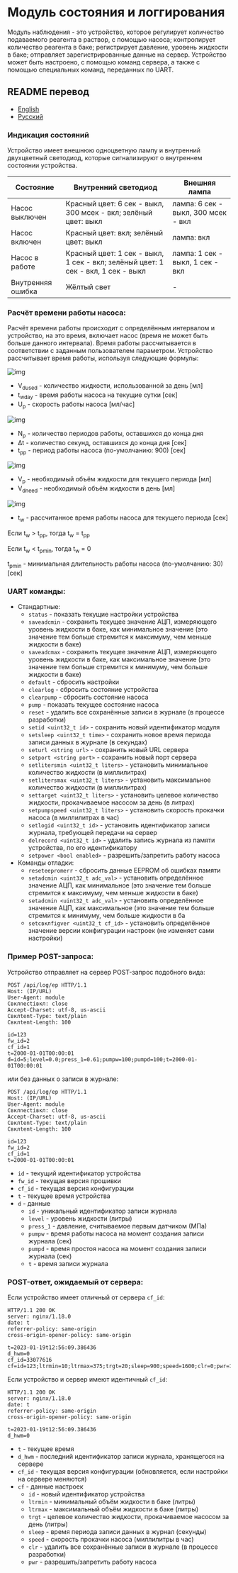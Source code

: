 # Модуль состояния и логгирования

Модуль наблюдения - это устройство, которое регулирует количество подаваемого реагента в раствор, с помощью насоса; контролирует количество реагента в баке; регистрирует давление, уровень жидкости в баке; отправляет зарегистрированные данные на сервер.
Устройство может быть настроено, с помощью команд сервера, а также с помощью специальных команд, переданных по UART.

## README перевод
- [English](README.md)
- [Русский](README.ru.md)

### Индикация состояний

Устройство имеет внешнюю одноцветную лампу и внутренний двухцветный светодиод, которые сигнализируют о внутреннем состоянии устройства.

| Состояние | Внутренний светодиод | Внешняя лампа |
| --- | --- | --|
| Насос выключен | Красный цвет: 6 сек - выкл, 300 мсек - вкл; зелёный цвет: выкл | лампа: 6 сек - выкл, 300 мсек - вкл |
| Насос включен | Красный цвет: вкл; зелёный цвет: выкл | лампа: вкл |
| Насос в работе | Красный цвет: 1 сек - выкл, 1 сек - вкл; зелёный цвет: 1 сек - вкл, 1 сек - выкл | лампа: 1 сек - выкл, 1 сек - вкл |
| Внутренняя ошибка | Жёлтый свет | - |

### Расчёт времени работы насоса:

Расчёт времени работы происходит с определённым интервалом и устройство, на это время, включает насос (время не может быть больше данного интервала).
Время работы рассчитывается в соответствии с заданным пользователем параметром.
Устройство рассчитывает время работы, используя следующие формулы:

![img](https://github.com/DrDeLaBill/monitoring_module/assets/40359652/799f6bd4-4b38-43ea-82ec-da083f9f2810)
- V<sub>dused</sub>  - количество жидкости, использованной за день [мл]
- t<sub>wday</sub> - время работы насоса на текущие сутки [сек]
- U<sub>p</sub> - скорость работы насоса [мл/час]

![img](https://github.com/DrDeLaBill/monitoring_module/assets/40359652/affad669-8753-4d57-8f92-6ef8b3f1e6ae)
- N<sub>p</sub> - количество периодов работы, оставшихся до конца дня
- Δt - количество секунд, оставшихся до конца дня [сек]
- t<sub>pp</sub> - период работы насоса (по-умолчанию: 900) [сек]

![img](https://github.com/DrDeLaBill/monitoring_module/assets/40359652/ad8cc8b8-e089-4def-940a-c5bdc2c2a946)
- V<sub>p</sub> - необходимый объём жидкости для текущего периода [мл]
- V<sub>dneed</sub> - необходимый объём жидкости в день [мл]

![img](https://github.com/DrDeLaBill/monitoring_module/assets/40359652/1188ced4-4314-4b3c-af24-26b66a4621fa)
- t<sub>w</sub> - рассчитанное время работы насоса для текущего периода [сек]


Если t<sub>w</sub> > t<sub>pp</sub>, тогда t<sub>w</sub> = t<sub>pp</sub>
  
Если t<sub>w</sub> < t<sub>pmin</sub>, тогда t<sub>w</sub> = 0
  
t<sub>pmin</sub> - минимальная длительность работы насоса (по-умолчанию: 30) [сек]


### UART команды:

- Стандартные:
    - ```status``` - показать текущие настройки устройства
    - ```saveadcmin``` - сохранить текущее значение АЦП, измеряющего уровень жидкости в баке, как минимальное значение (это значение тем больше стремится к максимуму, чем меньше жидкости в баке)
    - ```saveadcmax``` - сохранить текущее значение АЦП, измеряющего уровень жидкости в баке, как максимальное значение (это значение тем больше стремится к минимуму, чем больше жидкости в баке)
    - ```default``` - сбросить настройки
    - ```clearlog``` - сбросить состояние устройства
    - ```clearpump``` - сбросить состояние насоса
    - ```pump``` - показать текущее состояние насоса
    - ```reset``` - удалить все сохранённые записи в журнале (в процессе разработки)
    - ```setid <uint32_t id>``` - сохранить новый идентификатор модуля
    - ```setsleep <uint32_t time>``` - сохранить новое время периода записи данных в журнале (в секундах)
    - ```seturl <string url>``` - сохранить новый URL сервера
    - ```setport <string port>``` - сохранить новый порт сервера
    - ```setlitersmin <uint32_t liters>``` - установить минимальное количество жидкости (в миллилитрах)
    - ```setlitersmax <uint32_t liters>``` - установить максимальное количество жидкости (в миллилитрах)
    - ```settarget <uint32_t liters>``` - установить целевое количество жидкости, прокачиваемое насосом за день (в литрах)
    - ```setpumpspeed <uint32_t liters>``` - установить скорость прокачки насоса (в миллилитрах в час)
    - ```setlogid <uint32_t id>``` - установить идентификатор записи журнала, требующей передачи на сервер
    - ```delrecord <uint32_t id>``` - удалить запись журнала из памяти устройства, по его идентификатору
    - ```setpower <bool enabled>``` - разрешить/запретить работу насоса
- Команды отладки:
    - ```reseteepromerr``` - сбросить данные EEPROM об ошибках памяти
    - ```setadcmin <uint32_t adc_val>``` - установить определённое значение АЦП, как минимальное (это значение тем больше стремится к максимуму, чем меньше жидкости в баке)
    - ```setadcmin <uint32_t adc_val>``` - установить определённое значение АЦП, как максимальное (это значение тем больше стремится к минимуму, чем больше жидкости в ба
    - ```setcвклfigver <uint32_t cf_id>``` - установить определённое значение версии конфигурации настроек (не изменяет сами настройки)


### Пример POST-запроса:

Устройство отправляет на сервер POST-запрос подобного вида:
```
POST /api/log/ep HTTP/1.1
Host: (IP/URL)
User-Agent: module
Cвклnectiвкл: close
Accept-Charset: utf-8, us-ascii
Cвклtent-Type: text/plain
Cвклtent-Length: 100

id=123
fw_id=2
cf_id=1
t=2000-01-01T00:00:01
d=id=5;level=0.0;press_1=0.61;pumpw=100;pumpd=100;t=2000-01-01T00:00:01
```
или без данных о записи в журнале:
```
POST /api/log/ep HTTP/1.1
Host: (IP/URL)
User-Agent: module
Cвклnectiвкл: close
Accept-Charset: utf-8, us-ascii
Cвклtent-Type: text/plain
Cвклtent-Length: 100

id=123
fw_id=2
cf_id=1
t=2000-01-01T00:00:01
```
- ```id``` - текущий идентификатор устройства
- ```fw_id``` - текущая версия прошивки
- ```cf_id``` - текущая версия конфигурации
- ```t``` - текущее время устройства
- ```d``` - данные
    - ```id``` - уникальный идентификатор записи журнала
    - ```level``` - уровень жидкости (литры)
    - ```press_1``` - давление, считываемое первым датчиком (МПа)
    - ```pumpw``` - время работы насоса на момент создания записи журнала (сек)
    - ```pumpd``` - время простоя насоса на момент создания записи журнала (сек)
    - ```t``` - время записи журнала


### POST-ответ, ожидаемый от сервера:

Если устройство имеет отличный от сервера ```cf_id```:
```
HTTP/1.1 200 OK
server: nginx/1.18.0
date: t
referrer-policy: same-origin
cross-origin-opener-policy: same-origin

t=2023-01-19t12:56:09.386436
d_hwm=0
cf_id=33077616
cf=id=123;ltrmin=10;ltrmax=375;trgt=20;sleep=900;speed=1600;clr=0;pwr=1;logid=1
```

Если устройство и сервер имеют идентичный ```cf_id```:
```
HTTP/1.1 200 OK
server: nginx/1.18.0
date: t
referrer-policy: same-origin
cross-origin-opener-policy: same-origin

t=2023-01-19t12:56:09.386436
d_hwm=0
```

- ```t``` - текущее время
- ```d_hwm``` - последний идентификатор записи журнала, хранящегося на сервере
- ```cf_id``` - текущая версия конфигурации (обновляется, если настройки на сервере меняются)
- ```cf``` - данные настроек
    - ```id``` - новый идентификатор устройства
    - ```ltrmin``` - минимальный объём жидкости в баке (литры)
    - ```ltrmax``` - максимальный объём жидкости в баке (литры)
    - ```trgt``` -  целевое количество жидкости, прокачиваемое насосом за день (литры)
    - ```sleep``` - время периода записи данных в журнал (секунды)
    - ```speed``` - скорость прокачки насоса (миллилитры в час)
    - ```clr``` - удалить все сохранённые записи в журнале (в процессе разработки)
    - ```pwr``` - разрешить/запретить работу насоса
